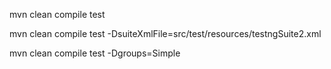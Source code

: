 mvn clean compile test

mvn clean compile test -DsuiteXmlFile=src/test/resources/testngSuite2.xml

mvn clean compile test -Dgroups=Simple

